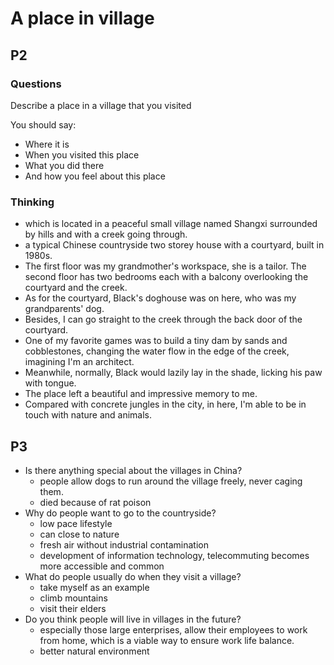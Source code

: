 # A place in village

## P2

### Questions

Describe a place in a village that you visited

You should say:
- Where it is
- When you visited this place
- What you did there
- And how you feel about this place

### Thinking

- which is located in a peaceful small village named Shangxi surrounded by hills and with a creek going through.
- a typical Chinese countryside two storey house with a courtyard, built in 1980s.
- The first floor was my grandmother's workspace, she is a tailor. The second floor has two bedrooms each with a balcony overlooking the courtyard and the creek.
- As for the courtyard, Black's doghouse was on here, who was my grandparents' dog.
- Besides, I can go straight to the creek through the back door of the courtyard.
- One of my favorite games was to build a tiny dam by sands and cobblestones, changing the water flow in the edge of the creek, imagining I'm an architect.
- Meanwhile, normally, Black would lazily lay in the shade, licking his paw with tongue.
- The place left a beautiful and impressive memory to me.
- Compared with concrete jungles in the city, in here, I'm able to be in touch with nature and animals.

## P3

- Is there anything special about the villages in China?
    - people allow dogs to run around the village freely, never caging them.
    - died because of rat poison
- Why do people want to go to the countryside?
    - low pace lifestyle
    - can close to nature
    - fresh air without industrial contamination
    - development of information technology, telecommuting becomes more accessible and common
- What do people usually do when they visit a village?
    - take myself as an example
    - climb mountains
    - visit their elders
- Do you think people will live in villages in the future?
    - especially those large enterprises, allow their employees to work from home, which is a viable way to ensure work life balance.
    - better natural environment